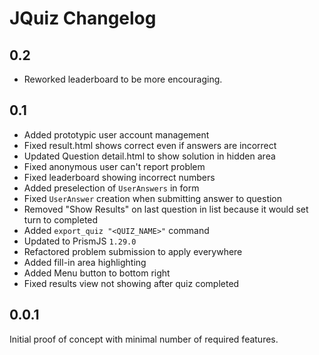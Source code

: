 # JQuiz Changelog

## 0.2

- Reworked leaderboard to be more encouraging.

## 0.1

- Added prototypic user account management
- Fixed result.html shows correct even if answers are incorrect
- Updated Question detail.html to show solution in hidden area
- Fixed anonymous user can't report problem
- Fixed leaderboard showing incorrect numbers
- Added preselection of `UserAnswers` in form
- Fixed `UserAnswer` creation when submitting answer to question
- Removed "Show Results" on last question in list because it would set turn to completed
- Added `export_quiz "<QUIZ_NAME>"` command
- Updated to PrismJS `1.29.0`
- Refactored problem submission to apply everywhere
- Added fill-in area highlighting
- Added Menu button to bottom right
- Fixed results view not showing after quiz completed

## 0.0.1

Initial proof of concept with minimal number of required features.

